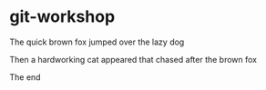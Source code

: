 # git-workshop

The quick brown fox
jumped over the
lazy dog

Then a hardworking cat appeared
that chased after the brown fox

The end